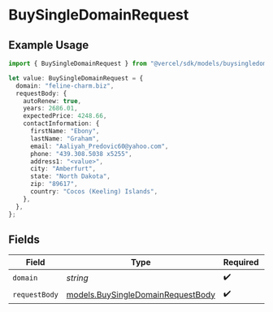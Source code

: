 # BuySingleDomainRequest

## Example Usage

```typescript
import { BuySingleDomainRequest } from "@vercel/sdk/models/buysingledomainop.js";

let value: BuySingleDomainRequest = {
  domain: "feline-charm.biz",
  requestBody: {
    autoRenew: true,
    years: 2686.01,
    expectedPrice: 4248.66,
    contactInformation: {
      firstName: "Ebony",
      lastName: "Graham",
      email: "Aaliyah_Predovic60@yahoo.com",
      phone: "439.308.5038 x5255",
      address1: "<value>",
      city: "Amberfurt",
      state: "North Dakota",
      zip: "89617",
      country: "Cocos (Keeling) Islands",
    },
  },
};
```

## Fields

| Field                                                                        | Type                                                                         | Required                                                                     | Description                                                                  |
| ---------------------------------------------------------------------------- | ---------------------------------------------------------------------------- | ---------------------------------------------------------------------------- | ---------------------------------------------------------------------------- |
| `domain`                                                                     | *string*                                                                     | :heavy_check_mark:                                                           | N/A                                                                          |
| `requestBody`                                                                | [models.BuySingleDomainRequestBody](../models/buysingledomainrequestbody.md) | :heavy_check_mark:                                                           | N/A                                                                          |